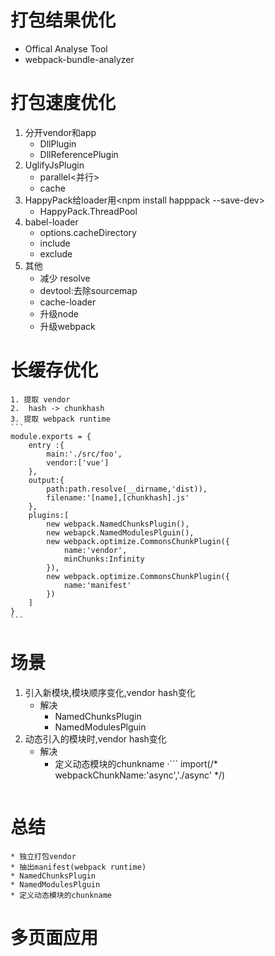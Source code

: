 # 打包结果优化
   * Offical Analyse Tool
   * webpack-bundle-analyzer
# 打包速度优化
   1. 分开vendor和app
      * DllPlugin
      * DllReferencePlugin
   2. UglifyJsPlugin
      * parallel<并行>
      * cache
   3. HappyPack给loader用<npm install happpack --save-dev>
      * HappyPack.ThreadPool 
   4. babel-loader
       * options.cacheDirectory
       * include
       * exclude
   5. 其他
      * 减少 resolve
      * devtool:去除sourcemap
      * cache-loader  
      * 升级node
      * 升级webpack 
 # 长缓存优化
    1. 提取 vendor    
    2.  hash -> chunkhash   
    3. 提取 webpack runtime 
    ```
    module.exports = {
        entry :{
            main:'./src/foo',
            vendor:['vue']
        },
        output:{
            path:path.resolve(__dirname,'dist)),
            filename:'[name],[chunkhash].js'
        },
        plugins:[
            new webpack.NamedChunksPlugin(),
            new webapck.NamedModulesPlguin(),
            new webpack.optimize.CommonsChunkPlugin({
                name:'vendor',
                minChunks:Infinity
            }),
            new webpack.optimize.CommonsChunkPlugin({
                name:'manifest'
            })
        ]
    }
    ```      
 # 场景
   1. 引入新模块,模块顺序变化,vendor hash变化  
       * 解决 
         * NamedChunksPlugin
         * NamedModulesPlguin
   2. 动态引入的模块时,vendor hash变化
        * 解决
          * 定义动态模块的chunkname
          ·```
          import(/* webpackChunkName:'async','./async'  */)
          ```

  # 总结
    * 独立打包vendor
    * 抽出manifest(webpack runtime)
    * NamedChunksPlugin
    * NamedModulesPlguin  
    * 定义动态模块的chunkname

  # 多页面应用
    

              